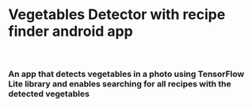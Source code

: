 # Vegetables Detector with recipe finder android app
&nbsp;
### An app that detects vegetables in a photo using TensorFlow Lite library and enables searching for all recipes with the detected vegetables
